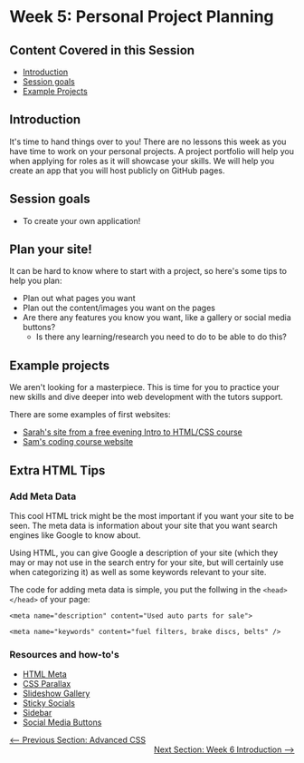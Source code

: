 # Week 5: Personal Project Planning

## Content Covered in this Session
- [Introduction](#Introduction)
- [Session goals](#Session-goals)
- [Example Projects](#Example-projects)

## Introduction
It's time to hand things over to you! There are no lessons this week as you
have time to work on your personal projects. A project portfolio will help you when 
applying for roles as it will showcase your skills. We will help you create an app
that you will host publicly on GitHub pages.

## Session goals
- To create your own application!

## Plan your site!

It can be hard to know where to start with a project, so here's some tips to help you plan:
- Plan out what pages you want
- Plan out the content/images you want on the pages
- Are there any features you know you want, like a gallery or social media buttons? 
  - Is there any learning/research you need to do to be able to do this?


## Example projects
We aren't looking for a masterpiece. This is time for you to practice your new skills 
and dive deeper into web development with the tutors support.

There are some examples of first websites:
- [Sarah's site from a free evening Intro to HTML/CSS course](http://neenan.github.io/sarah/)
- [Sam's coding course website](https://samiiroebuck.github.io/CFG/index.html)


## Extra HTML Tips

### Add Meta Data

This cool HTML trick might be the most important if you want your site to be seen.
The meta data is information about your site that you want search engines like Google to know about. 

Using HTML, you can give Google a description of your site (which they may or may not use in the search entry for your site, but will certainly use when categorizing it) as well as some keywords relevant to your site.  

The code for adding meta data is simple, you put the follwing in the ```<head></head>``` of your page:
```
<meta name="description" content="Used auto parts for sale">

<meta name="keywords" content="fuel filters, brake discs, belts" />
```


### Resources and how-to's

- [HTML Meta](https://www.w3schools.com/tags/tag_meta.asp)
- [CSS Parallax](https://www.w3schools.com/howto/howto_css_parallax.asp)
- [Slideshow Gallery](https://www.w3schools.com/howto/howto_js_slideshow_gallery.asp)
- [Sticky Socials](https://www.w3schools.com/howto/howto_css_sticky_social_bar.asp)
- [Sidebar](https://www.w3schools.com/howto/howto_js_collapse_sidebar.asp)
- [Social Media Buttons](https://www.w3schools.com/howto/howto_css_social_media_buttons.asp)

<div style="width: 100%">
<a href='../week-4/advanced_css.md'><-- Previous Section: Advanced CSS</a>
<div align="right"><a href='../week-6/README.md'>Next Section: Week 6 Introduction --></a></div>
</div>